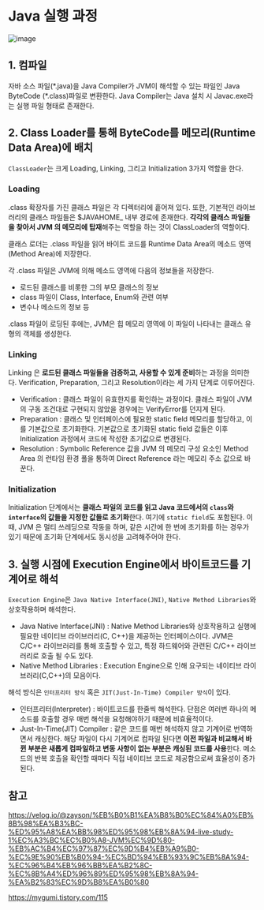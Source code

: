 # Java 실행 과정


![image](https://user-images.githubusercontent.com/46465928/157829030-f5dd6848-f6e9-4154-9828-067acf258038.png)

## 1. 컴파일
자바 소스 파일(\*.java)을 Java Compiler가 JVM이 해석할 수 있는 파일인 Java ByteCode (\*.class)파일로 변환한다. Java Compiler는 Java 설치 시 Javac.exe라는 실행 파일 형태로 존재한다.

## 2. Class Loader를 통해 ByteCode를 메모리(Runtime Data Area)에 배치
`ClassLoader`는 크게 Loading, Linking, 그리고 Initialization 3가지 역할을 한다.

### Loading
.class 확장자를 가진 클래스 파일은 각 디렉터리에 흩어져 있다. 또한, 기본적인 라이브러리의 클래스 파일들은 $JAVAHOME_ 내부 경로에 존재한다. **각각의 클래스 파일들을 찾아서 JVM 의 메모리에 탑재**해주는 역할을 하는 것이 ClassLoader의 역할이다.

클래스 로더는 .class 파일을 읽어 바이트 코드를 Runtime Data Area의 메소드 영역(Method Area)에 저장한다.

각 .class 파일은 JVM에 의해 메소드 영역에 다음의 정보들을 저장한다.
* 로드된 클래스를 비롯한 그의 부모 클래스의 정보
* class 파일이 Class, Interface, Enum와 관련 여부
* 변수나 메소드의 정보 등

.class 파일이 로딩된 후에는, JVM은 힙 메모리 영역에 이 파일이 나타내는 클래스 유형의 객체를 생성한다.

### Linking
Linking 은 **로드된 클래스 파일들을 검증하고, 사용할 수 있게 준비**하는 과정을 의미한다. Verification, Preparation, 그리고 Resolution이라는 세 가지 단계로 이루어진다.
* Verification : 클래스 파일이 유효한지를 확인하는 과정이다. 클래스 파일이 JVM 의 구동 조건대로 구현되지 않았을 경우에는 VerifyError를 던지게 된다.
* Preparation : 클래스 및 인터페이스에 필요한 static field 메모리를 할당하고, 이를 기본값으로 초기화한다. 기본값으로 초기화된 static field 값들은 이후 Initialization 과정에서 코드에 작성한 초기값으로 변경된다.
* Resolution : Symbolic Reference 값을 JVM 의 메모리 구성 요소인 Method Area 의 런타임 환경 풀을 통하여 Direct Reference 라는 메모리 주소 값으로 바꾼다. 

### Initialization
Initialization 단계에서는 **클래스 파일의 코드를 읽고 Java 코드에서의 `class`와 `interface`의 값들을 지정한 값들로 초기화**한다. 여기에 `static field`도 포함된다. 이때, JVM 은 멀티 쓰레딩으로 작동을 하며, 같은 시간에 한 번에 초기화를 하는 경우가 있기 때문에 초기화 단계에서도 동시성을 고려해주어야 한다. 

## 3. 실행 시점에 Execution Engine에서 바이트코드를 기계어로 해석
`Execution Engine`은 `Java Native Interface(JNI)`, `Native Method Libraries`와 상호작용하며 해석한다.
* Java Native Interface(JNI) : Native Method Libraries와 상호작용하고 실행에 필요한 네이티브 라이브러리(C, C++)을 제공하는 인터페이스이다. JVM은 C/C++ 라이브러리를 통해 호출할 수 있고, 특정 하드웨어와 관련된 C/C++ 라이브러리로 호출 될 수도 있다.
* Native Method Libraries : Execution Engine으로 인해 요구되는 네이티브 라이브러리(C,C++)의 모음이다.

해석 방식은 `인터프리터 방식` 혹은 `JIT(Just-In-Time) Compiler 방식`이 있다.

* 인터프리터(Interpreter) : 바이트코드를 한줄씩 해석한다. 단점은 여러번 하나의 메소드를 호출할 경우 매번 해석을 요청해야하기 때문에 비효율적이다.
* Just-In-Time(JIT) Compiler : 같은 코드를 매번 해석하지 않고 기계어로 번역하면서 캐싱한다. 해당 파일이 다시 기계어로 컴파일 된다면 **이전 파일과 비교해서 바뀐 부분은 새롭게 컴파일하고 변동 사항이 없는 부분은 캐싱된 코드를 사용**한다. 메소드의 반복 호출을 확인할 때마다 직접 네이티브 코드로 제공함으로써 효율성이 증가된다.

## 참고
https://velog.io/@zayson/%EB%B0%B1%EA%B8%B0%EC%84%A0%EB%8B%98%EA%B3%BC-%ED%95%A8%EA%BB%98%ED%95%98%EB%8A%94-live-study-1%EC%A3%BC%EC%B0%A8-JVM%EC%9D%80-%EB%AC%B4%EC%97%87%EC%9D%B4%EB%A9%B0-%EC%9E%90%EB%B0%94-%EC%BD%94%EB%93%9C%EB%8A%94-%EC%96%B4%EB%96%BB%EA%B2%8C-%EC%8B%A4%ED%96%89%ED%95%98%EB%8A%94-%EA%B2%83%EC%9D%B8%EA%B0%80

https://mygumi.tistory.com/115

